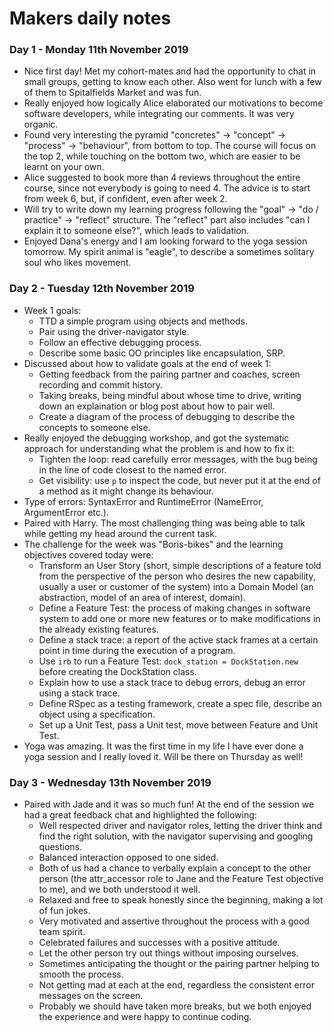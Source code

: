 # Makers daily notes

### Day 1 - Monday 11th November 2019

- Nice first day! Met my cohort-mates and had the opportunity to chat in small groups, getting to know each other. Also went for lunch with a few of them to Spitalfields Market and was fun.
- Really enjoyed how logically Alice elaborated our motivations to become software developers, while integrating our comments. It was very organic.
- Found very interesting the pyramid "concretes" -> "concept" -> "process" -> "behaviour", from bottom to top. The course will focus on the top 2, while touching on the bottom two, which are easier to be learnt on your own.
- Alice suggested to book more than 4 reviews throughout the entire course, since not everybody is going to need 4. The advice is to start from week 6, but, if confident, even after week 2.
- Will try to write down my learning progress following the "goal" -> "do / practice" -> "reflect" structure. The "reflect" part also includes "can I explain it to someone else?", which leads to validation.
- Enjoyed Dana's energy and I am looking forward to the yoga session tomorrow. My spirit animal is "eagle", to describe a sometimes solitary soul who likes movement.

### Day 2 - Tuesday 12th November 2019

- Week 1 goals:
  - TTD a simple program using objects and methods.
  - Pair using the driver-navigator style.
  - Follow an effective debugging process.
  - Describe some basic OO principles like encapsulation, SRP.
- Discussed about how to validate goals at the end of week 1:
  - Getting feedback from the pairing partner and coaches, screen recording and commit history.
  - Taking breaks, being mindful about whose time to drive, writing down an explaination or blog post about how to pair well.
  - Create a diagram of the process of debugging to describe the concepts to someone else.
- Really enjoyed the debugging workshop, and got the systematic approach for understanding what the problem is and how to fix it:
  - Tighten the loop: read carefully error messages, with the bug being in the line of code closest to the named error.
  - Get visibility: use `p` to inspect the code, but never put it at the end of a method as it might change its behaviour.
- Type of errors: SyntaxError and RuntimeError (NameError, ArgumentError etc.).
- Paired with Harry. The most challenging thing was being able to talk while getting my head around the current task.
- The challenge for the week was "Boris-bikes" and the learning objectives covered today were:
  - Transform an User Story (short, simple descriptions of a feature told from the perspective of the person who desires the new capability, usually a user or customer of the system) into a Domain Model (an abstraction, model of an area of interest, domain).
  - Define a Feature Test: the process of making changes in software system to add one or more new features or to make modifications in the already existing features.
  - Define a stack trace: a report of the active stack frames at a certain point in time during the execution of a program.
  - Use `irb` to run a Feature Test: `dock_station = DockStation.new` before creating the DockStation class.
  - Explain how to use a stack trace to debug errors, debug an error using a stack trace.
  - Define RSpec as a testing framework, create a spec file, describe an object using a specification.
  - Set up a Unit Test, pass a Unit test, move between Feature and Unit Test.
- Yoga was amazing. It was the first time in my life I have ever done a yoga session and I really loved it. Will be there on Thursday as well!

### Day 3 - Wednesday 13th November 2019

- Paired with Jade and it was so much fun! At the end of the session we had a great feedback chat and highlighted the following:
  - Well respected driver and navigator roles, letting the driver think and find the right solution, with the navigator supervising and googling questions.
  - Balanced interaction opposed to one sided.
  - Both of us had a chance to verbally explain a concept to the other person (the attr_accessor role to Jane and the Feature Test objective to me), and we both understood it well.
  - Relaxed and free to speak honestly since the beginning, making a lot of fun jokes.
  - Very motivated and assertive throughout the process with a good team spirit.
  - Celebrated failures and successes with a positive attitude.
  - Let the other person try out things without imposing ourselves.
  - Sometimes anticipating the thought or the pairing partner helping to smooth the process.
  - Not getting mad at each at the end, regardless the consistent error messages on the screen.
  - Probably we should have taken more breaks, but we both enjoyed the experience and were happy to continue coding.


